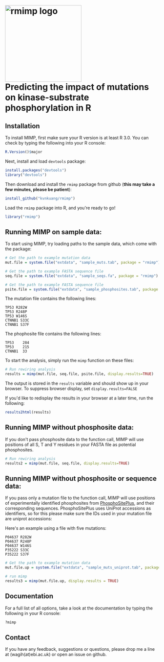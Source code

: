 <img src="https://cdn.rawgit.com/omarwagih/rmimp/master/inst/extdata/html/images/mimp_logo.svg" alt="rmimp logo" width="250px"><br> Predicting the impact of mutations on kinase-substrate phosphorylation in R
===============================================================

## Installation

To install MIMP, first make sure your R version is at least R 3.0. You can check by typing the following into your R console:

```r
R.Version()$major
```

Next, install and load `devtools` package:

```r
install.packages("devtools")
library("devtools")
```

Then download and install the `rmimp` package from github (**this may take a few minutes, please be patient**):

```r
install_github("kvnkuang/rmimp")
```

Load the `rmimp` package into R, and you're ready to go!

```r
library("rmimp")
```

## Running MIMP on sample data:

To start using MIMP, try loading paths to the sample data, which come with the package:

```r
# Get the path to example mutation data 
mut.file = system.file("extdata", "sample_muts.tab", package = "rmimp")

# Get the path to example FASTA sequence file 
seq.file = system.file("extdata", "sample_seqs.fa", package = "rmimp")

# Get the path to example FASTA sequence file 
psite.file = system.file("extdata", "sample_phosphosites.tab", package = "rmimp")
```


The mutation file contains the following lines:

```
TP53 R282W
TP53 R248P
TP53 W146S
CTNNB1 S33C
CTNNB1 S37F
```


The phophosite file contains the following lines:

```
TP53	284
TP53	215
CTNNB1	33
```


To start the analysis, simply run the `mimp` function on these files:

```r
# Run rewiring analysis
results = mimp(mut.file, seq.file, psite.file, display.results=TRUE)
```

The output is stored in the `results` variable and should show up in your browser. To suppress browser display, set `display.results=FALSE`

If you'd like to redisplay the results in your browser at a later time, run the following:

```r
results2html(results)
```

## Running MIMP without phosphosite data:

If you don't pass phosphosite data to the function call, MIMP will use positions of all S, T and Y residues in your FASTA file as potential phosphosites.

```r
# Run rewiring analysis
results2 = mimp(mut.file, seq.file, display.results=TRUE)
```


## Running MIMP without phosphosite or sequence data:
If you pass only a mutation file to the function call, MIMP will use positions of experimentally identified phosphosites from [PhosphoSitePlus](phosphosite.org), and their corresponding sequences. PhosphoSitePlus uses UniProt accessions as identifiers, so for this please make sure the IDs used in your mutation file are uniprot accessions:

Here's an example using a file with five mutations:

```
P04637 R282W
P04637 R248P
P04637 W146S
P35222 S33C
P35222 S37F
```


```r
# Get the path to example mutation data 
mut.file.up = system.file("extdata", "sample_muts_uniprot.tab", package = "rmimp")

# run mimp
results3 = mimp(mut.file.up, display.results = TRUE)
```


## Documentation

For a full list of all options, take a look at the documentation by typing the following in your R console:

```r
?mimp
```

## Contact
If you have any feedback, suggestions or questions, please drop me a line at (wagih(at)ebi.ac.uk) or open an issue on github.

